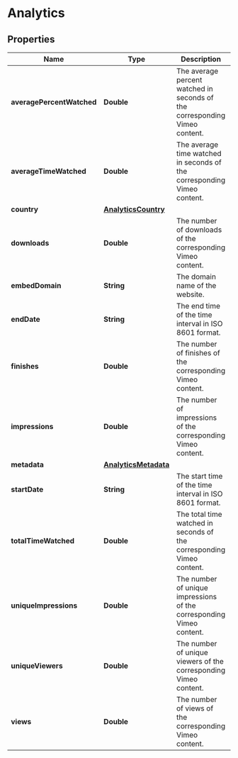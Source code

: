 

# Analytics


## Properties

| Name | Type | Description | Notes |
|------------ | ------------- | ------------- | -------------|
|**averagePercentWatched** | **Double** | The average percent watched in seconds of the corresponding Vimeo content. |  |
|**averageTimeWatched** | **Double** | The average time watched in seconds of the corresponding Vimeo content. |  |
|**country** | [**AnalyticsCountry**](AnalyticsCountry.md) |  |  |
|**downloads** | **Double** | The number of downloads of the corresponding Vimeo content. |  |
|**embedDomain** | **String** | The domain name of the website. |  |
|**endDate** | **String** | The end time of the time interval in ISO 8601 format. |  |
|**finishes** | **Double** | The number of finishes of the corresponding Vimeo content. |  |
|**impressions** | **Double** | The number of impressions of the corresponding Vimeo content. |  |
|**metadata** | [**AnalyticsMetadata**](AnalyticsMetadata.md) |  |  |
|**startDate** | **String** | The start time of the time interval in ISO 8601 format. |  |
|**totalTimeWatched** | **Double** | The total time watched in seconds of the corresponding Vimeo content. |  |
|**uniqueImpressions** | **Double** | The number of unique impressions of the corresponding Vimeo content. |  |
|**uniqueViewers** | **Double** | The number of unique viewers of the corresponding Vimeo content. |  |
|**views** | **Double** | The number of views of the corresponding Vimeo content. |  |



